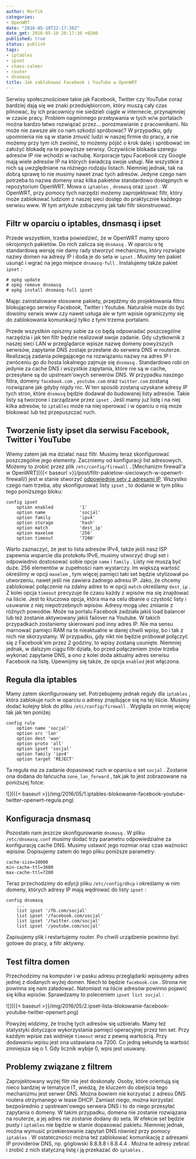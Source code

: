 ```yaml
---
author: Morfik
categories:
- OpenWRT
date: "2016-05-10T22:17:38Z"
date_gmt: 2016-05-10 20:17:38 +0200
published: true
status: publish
tags:
- iptables
- ipset
- chaos-calmer
- router
- dnsmasq
title: Jak zablokować Facebook i YouTube w OpenWRT
---
```


Serwisy społecznościowe takie jak Facebook, Twitter czy YouTube coraz bardziej dają się we znaki
przedsiębiorcom, który muszą cały czas pilnować, by ich pracownicy nie siedzieli ciągle w
internecie, przynajmniej w czasie pracy. Problem nagminnego przebywania w tych w/w portalach można
bardzo łatwo rozwiązać przez... porozmawianie z pracownikami. No może nie zawsze ale co nam szkodzi
spróbować? W przypadku, gdy upomnienia nie są w stanie zmusić ludzi w naszej firmie do pracy, a nie
możemy przy tym ich zwolnić, to możemy pójść o krok dalej i spróbować im założyć blokadę na te
powyższe serwisy. Oczywiście blokada szeregu adresów IP nie wchodzi w rachubę. Korporacje typu
Facebook czy Google mają wiele adresów IP na których świadczą swoje usługi. Nie wszystkie z nich są
uwzględniane na różnego rodzaju listach. Niemniej jednak, tak na dobrą sprawę to nie musimy nawet
znać tych adresów. Jedyne czego nam potrzeba to nazwa domeny oraz kilka pakietów standardowo
dostępnych w repozytorium OpenWRT. Mowa o `iptables` , `dnsmasq` oraz `ipset` . W OpenWRT, przy
pomocy tych narzędzi możemy zaprojektować filtr, który może zablokować ludziom z naszej sieci dostęp
do praktycznie każdego serwisu www. W tym artykule zobaczymy jak taki filtr skonstruować.

<!--more-->
## Filtr w oparciu o iptables, dnsmasq i ipset

Przede wszystkim, trzeba powiedzieć, że w OpenWRT mamy sporo okrojonych pakietów. Do nich zalicza
się `dnsmasq` . W oparciu o tę standardową wersję nie damy rady stworzyć mechanizmu, który rozwiąże
nazwy domen na adresy IP i doda je do seta w `ipset` . Musimy ten pakiet usunąć i wgrać na jego
miejsce `dnsmasq-full` . Instalujemy także pakiet `ipset` :

    # opkg update
    # opkg remove dnsmasq
    # opkg install dnsmasq-full ipset

Mając zainstalowane stosowne pakiety, przejdźmy do projektowania filtru blokującego serwisy
Facebook, Twitter i Youtube. Naturalnie może do być dowolny serwis www czy nawet usługa ale w tym
wpisie ograniczymy się do zablokowania komunikacji tylko z tymi trzema portalami.

Przede wszystkim opiszmy sobie za co będą odpowiadać poszczególne narzędzia i jak ten filtr będzie
realizował swoje zadanie. Gdy użytkownik z naszej sieci LAN w przeglądarce wpisze nazwę domeny
powyższych serwisów, zapytanie DNS zostaje przesłane do serwera DNS w routerze. Realizacją zadania
polegającego na rozwiązaniu nazwy na adres IP i zwróceniu go do hosta lokalnego zajmuje się
`dnsmasq` . Standardowo robi on jedynie za cache DNS i wszystkie zapytania, które nie są w cache,
przesyłane są do upstream'owych serwerów DNS. W przypadku naszego filtra, domeny `facebook.com` ,
`youtube.com` oraz `twitter.com` zostaną rozwiązane jak gdyby nigdy nic. W ten sposób zostaną
uzyskane adresy IP tych stron, które `dnsmasq` będzie dodawał do budowanej listy adresów. Takie
listy są tworzone i zarządzane przez `ipset` . Jeśli mamy już listę i na niej kilka adresów, to
`iptables` może na niej operować i w oparciu o nią może blokować lub też przepuszczać ruch.

## Tworzenie listy ipset dla serwisu Facebook, Twitter i YouTube

Wiemy zatem jak ma działać nasz filtr. Musimy teraz skonfigurować poszczególne jego elementy.
Zaczniemy od konfiguracji list adresowych. Możemy to zrobić przez plik `/etc/config/firewall` .
[Mechanizm firewall'a w
OpenWRT]({{< baseurl >}}/post/filtr-pakietow-sieciowych-w-openwrt-firewall/) jest w stanie
stworzyć [odpowiednie sety z adresami
IP](https://lists.openwrt.org/pipermail/openwrt-devel/2013-May/019937.html). Wszystko czego nam
trzeba, aby skonfigurować listy `ipset` , to dodanie w tym pliku tego poniższego bloku:

    config ipset
        option enabled          '1'
        option name             'socjal'
        option family           'ipv4'
        option storage          'hash'
        option match            'dest_ip'
        option maxelem          '256'
        option timeout          '7200'

Warto zaznaczyć, że jest to lista adresów IPv4, także jeśli nasz ISP zapewnia wsparcie dla protokołu
IPv6, musimy utworzyć drugi set i odpowiednio dostosować sobie opcje `name` i `family` . Listy nie
muszą być duże. 256 elementów w zupełności nam wystarczy. Im większą wartość określimy w opcji
`maxelem` , tym więcej pamięci taki set będzie utylizował po utworzeniu, nawet jeśli nie zawiera
żadnego adresu IP. Jako, że chcemy zablokować połączenie na zdalny adres to w opcji `match`
określamy `dest_ip` . Z kolei opcja `timeout` precyzuje ile czasu każdy z wpisów ma się znajdować
na liście. Jest to kluczowa opcja, która ma na celu dbanie o czystość listy i usuwanie z niej
niepotrzebnych wpisów. Adresy mogą ulec zmianie z różnych powodów. Może na portalu Facebook zadziała
jakiś load balancer lub też zostanie aktywowany jakiś failover na Youtube. W takich przypadkach
zostaniemy skierowani pod inny adres IP. Nie ma sensu marnować pamięci RAM na te nieaktualne w danej
chwili wpisy, bo i tak z nich nie skorzystamy. W przypadku, gdy nikt nie będzie próbował połączyć
się z Facebook'em przez 2 godziny, to wpisy zostaną usunięte. Niemniej jednak, w dalszym ciągu
filtr działa, bo przed połączeniem znów trzeba wykonać zapytanie DNS, a ono z kolei doda aktualny
adres serwisu Facebook na listę. Upewnijmy się także, że opcja `enabled` jest włączona.

## Reguła dla iptables

Mamy zatem skonfigurowany set. Potrzebujemy jednak reguły dla `iptables` , która zablokuje ruch w
oparciu o adresy znajdujące się na tej liście. Musimy dodać kolejny blok do pliku
`/etc/config/firewall` . Wygląda on mniej więcej tak jak ten poniżej:

    config rule
        option name 'socjal'
        option src 'lan'
        option dest 'wan'
        option proto 'all'
        option ipset 'socjal'
        option family 'ipv4'
        option target 'REJECT'

Ta reguła ma za zadanie dopasować ruch w oparciu o set `socjal` . Zostanie ona dodana do łańcucha
`zone_lan_forward` , tak jak to jest zobrazowane na poniższej
fotce:

![]({{< baseurl >}}/img/2016/05/1.iptables-blokowanie-facebook-youtube-twitter-openwrt-regula.png)

## Konfiguracja dnsmasq

Pozostało nam jeszcze skonfigurowanie `dnsmasq` . W pliku `/etc/dnsmasq.conf` musimy dodać trzy
parametru odpowiedzialne za konfigurację cache DNS. Musimy ustawić jego rozmiar oraz czas ważności
wpisów. Dopisujemy zatem do tego pliku poniższe parametry:

    cache-size=10000
    min-cache-ttl=3600
    max-cache-ttl=7200

Teraz przechodzimy do edycji pliku `/etc/config/dhcp` i określamy w nim domeny, których adresy IP
mają wędrować do listy `ipset` :

    config dnsmasq
        ...
        list ipset '/fb.com/socjal'
        list ipset '/facebook.com/socjal'
        list ipset '/twitter.com/socjal'
        list ipset '/youtube.com/socjal'

Zapisujemy plik i restartujemy router. Po chwili urządzenie powinno być gotowe do pracy, a filtr
aktywny.

## Test filtra domen

Przechodzimy na komputer i w pasku adresu przeglądarki wpisujemy adres jednej z dodanych wyżej
domen. Niech to będzie `facebook.com` . Strona nie powinna się nam załadować. Natomiast na liście
adresów powinno pojawić się kilka wpisów. Sprawdzamy to poleceniem `ipset list socjal`
:

![]({{< baseurl >}}/img/2016/05/2.ipset-lista-blokowanie-facebook-youtube-twitter-openwrt.png)

Powyżej widzimy, że trochę tych adresów się uzbierało. Mamy też statystyki dotyczące wykorzystania
pamięci operacyjnej przez ten set. Przy każdym wpisie zaś widnieje `timeout` wraz z pewną wartością.
Przy dodawaniu wpisu jest ona ustawiana na 7200. Co jedną sekundę ta wartość zmniejsza się o 1. Gdy
licznik wybije 0, wpis jest usuwany.

## Problemy związane z filtrem

Zaprojektowany wyżej filtr nie jest doskonały. Osoby, które orientują się nieco bardziej w tematyce
IT, wiedzą, że kluczem do obejścia tego mechanizmu jest serwer DNS. Można bowiem nie korzystać z
adresu DNS routera otrzymanego w lease DHCP. Zamiast niego, można korzystać bezpośrednio z
upstream'owego serwera DNS i to do niego przesyłać zapytania o domeny. W takim przypadku, domena nie
zostanie rozwiązana na routerze, a jej adres nie zostanie dodany do seta. W efekcie set będzie pusty
i `iptables` nie będzie w stanie dopasować pakietu. Niemniej jednak, można wymusić przekierowanie
zapytań DNS również przy pomocy `iptables` . W ostateczności można też zablokować komunikację z
adresami IP providerów DNS, np. góglowski 8.8.8.8 i 8.8.4.4 . Można te adresy zebrać i zrobić z nich
statyczną listę i ją przekazać do `iptables` .
